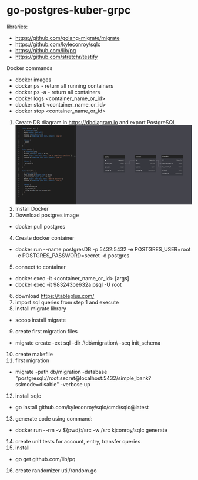 # go-postgres-kuber-grpc

libraries: 
- https://github.com/golang-migrate/migrate
- https://github.com/kyleconroy/sqlc
- https://github.com/lib/pq
- https://github.com/stretchr/testify

Docker commands
- docker images
- docker ps       - return all running containers
- docker ps -a    - return all containers
- docker logs <container_name_or_id>
- docker start <container_name_or_id>
- docker stop <container_name_or_id>

1. Create DB diagram in https://dbdiagram.io and export PostgreSQL
![Alt text](./docs/db_diagram.png "DB diagram")
2. Install Docker
3. Download postgres image 
- docker pull postgres
4. Create docker container
- docker run --name postgresDB -p 5432:5432 -e POSTGRES_USER=root -e POSTGRES_PASSWORD=secret -d postgres
5. connect to container 
- docker exec -it <container_name_or_id> <command> [args]
- docker exec -it 983243be632a psql -U root
6. download https://tableplus.com/
7. import sql queries from step 1 and execute 
8. install migrate library
- scoop install migrate
9. create first migration files 
- migrate create -ext sql -dir .\db\migration\ -seq init_schema
10. create makefile
11. first migration 
- migrate -path db/migration -database "postgresql://root:secret@localhost:5432/simple_bank?sslmode=disable" -verbose up
12. install sqlc
- go install github.com/kyleconroy/sqlc/cmd/sqlc@latest
13. generate code using command: 
- docker run --rm -v ${pwd}:/src -w /src kjconroy/sqlc generate
14. create unit tests for account, entry, transfer queries 
15. install 
- go get github.com/lib/pq
16. create randomizer util/random.go